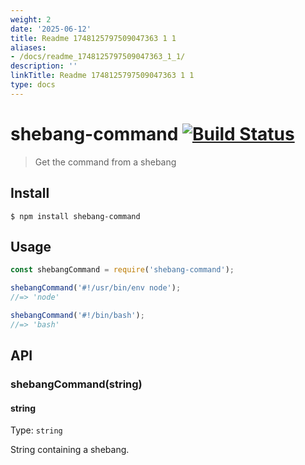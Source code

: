 ```yaml
---
weight: 2
date: '2025-06-12'
title: Readme 1748125797509047363 1 1
aliases:
- /docs/readme_1748125797509047363_1_1/
description: ''
linkTitle: Readme 1748125797509047363 1 1
type: docs
---
```


# shebang-command [![Build Status](https://travis-ci.org/kevva/shebang-command.svg?branch=master)](https://travis-ci.org/kevva/shebang-command)

> Get the command from a shebang


## Install

```
$ npm install shebang-command
```


## Usage

```js
const shebangCommand = require('shebang-command');

shebangCommand('#!/usr/bin/env node');
//=> 'node'

shebangCommand('#!/bin/bash');
//=> 'bash'
```


## API

### shebangCommand(string)

#### string

Type: `string`

String containing a shebang.
